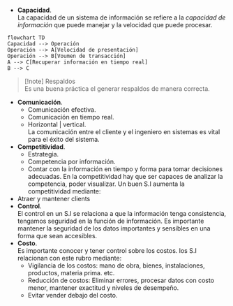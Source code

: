 - **Capacidad**.  
La capacidad de un sistema de información se refiere a la *capacidad de información* que puede manejar y la velocidad que puede procesar.  
```mermaid
flowchart TD
Capacidad --> Operación
Operación --> A[Velocidad de presentación]
Operación --> B[Voumen de transacción]
A --> C[Recuperar información en tiempo real]
B --> C
```
> [!note] Respaldos  
> Es una buena práctica el generar respaldos de manera correcta.  
  
- **Comunicación**.  
    - Comunicación efectiva.    
    - Comunicación en tiempo real.   
    - Horizontal | vertical.  
La comunicación entre el cliente y el ingeniero en sistemas es vital para el éxito del sistema.
- **Competitividad**.   
    - Estrategia.  
    - Competencia por información.   
    - Contar con la información en tiempo y forma para tomar decisiones adecuadas.
En la competitividad hay que ser  capaces de analizar la competencia, poder visualizar.
Un buen S.I aumenta la competitividad mediante:
- Atraer y mantener clients
- **Control**.  
    El control en un S.I se relaciona a que la información tenga consistencia, tengamos seguridad en la función de información.
    Es importante mantener la seguridad de los datos importantes y sensibles en una forma que sean accesibles.  
- **Costo**.  
    Es importante conocer y tener control sobre los costos. los S.I relacionan con este rubro mediante:  
    - Vigilancia de los costos:  mano de obra, bienes, instalaciones, productos, materia prima. etc.
    - Reducción de costos: Eliminar errores, procesar datos con costo menor, mantener exactitud y niveles de desempeño.
    - Evitar vender debajo del costo.
